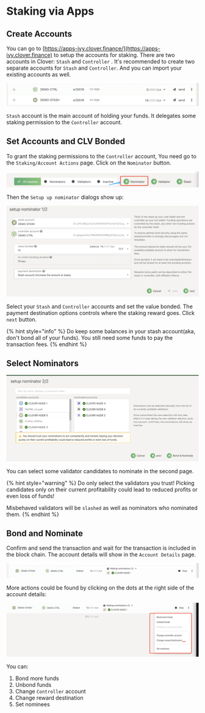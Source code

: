 # Staking via Apps

## Create Accounts

You can go to [https://apps-ivy.clover.finance/](https://apps-ivy.clover.finance) to setup the accounts for staking. There are two accounts in Clover: `Stash` and `Controller` . It's recommended to create two separate accounts for `Stash` and `Controller`. And you can import your existing accounts as well.

![Stash And Controller accounts.](<../../.gitbook/assets/image (89) (1).png>)

`Stash` account is the main account of holding your funds. It delegates some staking permission to the `Controller` account.

## Set Accounts and CLV Bonded

To grant the staking permissions to the `Controller` account, You need go to the `Staking/Account Actions` page. Click on the `Nominator` button.

![](<../../.gitbook/assets/image (90).png>)

Then the `Setup up nominator` dialogs show up:

![Setup nominator dialog 1](<../../.gitbook/assets/image (94) (1) (1).png>)

Select your `Stash` and `Controller` accounts and set the value bonded. The payment destination options controls where the staking reward goes. Click `next` button.

{% hint style="info" %}
Do keep some balances in your stash account(aka, don't bond all of your funds). You still need some funds to pay the transaction fees.
{% endhint %}

## Select Nominators

![Setup nominator dialog 2](<../../.gitbook/assets/image (93) (1) (1).png>)

You can select some validator candidates to nominate in the second page.&#x20;

{% hint style="warning" %}
Do only select the validators you trust! Picking candidates only on their current profitability could lead to reduced profits or even loss of funds!

Misbehaved validators will be `slashed` as well as nominators who nominated them.
{% endhint %}

## Bond and Nominate

Confirm and send the transaction and wait for the transaction is included in the block chain. The account details will show in the `Account Details` page.

![Nomination details](<../../.gitbook/assets/image (95) (1) (1).png>)

More actions could be found by clicking on the dots at the right side of the account details:

![Account actions](<../../.gitbook/assets/image (91) (1).png>)

You can:

1. Bond more funds
2. Unbond funds
3. Change `Controller` account
4. Change reward destination
5. Set nominees
